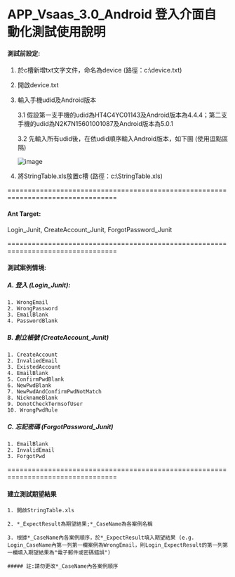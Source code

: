 # APP_Vsaas_3.0_Android 登入介面自動化測試使用說明

#### 測試前設定:

1. 於c槽新增txt文字文件，命名為device (路徑：c:\device.txt)
2. 開啟device.txt

3. 輸入手機udid及Android版本

	3.1 假設第一支手機的udid為HT4C4YC01143及Android版本為4.4.4；第二支手機的udid為N2K7N15601001087及Android版本為5.0.1

	3.2 先輸入所有udid後，在依udid順序輸入Android版本，如下圖 (使用逗點區隔)
	
	![image](https://github.com/Gilleschen/APP_Vsaas2.0_Windows/blob/master/picture/device.png)
	
4. 將StringTable.xls放置c槽 (路徑：c:\StringTable.xls)

=================================================================================

#### Ant Target:
Login_Junit, CreateAccount_Junit, ForgotPassword_Junit

=================================================================================

#### 測試案例情境:

##### A. 登入 (Login_Junit):

	1. WrongEmail
	2. WrongPassword
	3. EmailBlank
	4. PasswordBlank

##### B. 創立帳號 (CreateAccount_Junit)
	
	1. CreateAccount
	2. InvaliedEmail
	3. ExistedAccount
	4. EmailBlank
	5. ConfirmPwdBlank
	6. NewPwdBlank
	7. NewPwdAndConfirmPwdNotMatch
	8. NicknameBlank
	9. DonotCheckTermsofUser
	10. WrongPwdRule
	
##### C. 忘記密碼 (ForgotPassword_Junit)
	
	1. EmailBlank
	2. InvalidEmail
	3. ForgotPwd
	
=================================================================================

#### 建立測試期望結果

	1. 開啟StringTable.xls
	
	2. *_ExpectResult為期望結果;*_CaseName為各案例名稱
	
	3. 根據*_CaseName內各案例順序，於*_ExpectResult填入期望結果 (e.g. Login_CaseName內第一列第一欄案例為WrongEmail，則Login_ExpectResult的第一列第一欄填入期望結果為"電子郵件或密碼錯誤")
	
	##### 註:請勿更改*_CaseName內各案例順序
	

